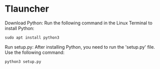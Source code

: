 # Tlauncher


Download Python: Run the following command in the Linux Terminal to install Python:

<code>sudo apt install python3
</code>


Run setup.py: After installing Python, you need to run the 'setup.py' file. Use the following command:

<code>python3 setup.py
</code>

